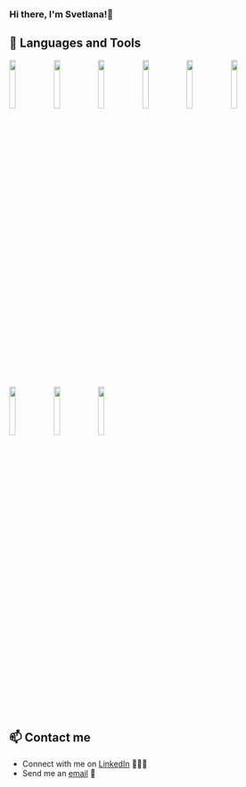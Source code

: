 ### Hi there, I'm Svetlana!👋

<!--
**FilippovZ/FilippovZ** is a ✨ _special_ ✨ repository because its `README.md` (this file) appears on your GitHub profile.

Here are some ideas to get you started:

- 🔭 I’m currently working on ...
- 🌱 I’m currently learning ...
- 👯 I’m looking to collaborate on ...
- 🤔 I’m looking for help with ...
- 💬 Ask me about ...
- 📫 How to reach me: ...
- 😄 Pronouns: ...
- ⚡ Fun fact: ...
-->

## 🧰 Languages and Tools

<p>
    <img width="15%" src="https://www.vectorlogo.zone/logos/java/java-ar21.svg" />
    <img width="15%" src="https://www.vectorlogo.zone/logos/kotlinlang/kotlinlang-ar21.svg" />
    <img width="15%" src="https://www.vectorlogo.zone/logos/android/android-ar21.svg" />
    <img width="15%" src="https://www.vectorlogo.zone/logos/figma/figma-ar21.svg" />
    <img width="15%" src="https://www.vectorlogo.zone/logos/git-scm/git-scm-ar21.svg" />
    <img width="15%" src="https://www.vectorlogo.zone/logos/github/github-ar21.svg" />
    <img width="15%" src="https://www.vectorlogo.zone/logos/gitlab/gitlab-ar21.svg" />
    <img width="15%" src="https://www.vectorlogo.zone/logos/atlassian_jira/atlassian_jira-ar21.svg" />
    <img width="15%" src="https://www.vectorlogo.zone/logos/dartlang/dartlang-ar21.svg" />
</p>

## 📫 Contact me

- Connect with me on [LinkedIn](https://www.linkedin.com/in/svetlana-melekhova-aa37061b7/) 👨🏻‍💻
- Send me an [email](svetlana.melekhova.sm@gmail.com) 📧
